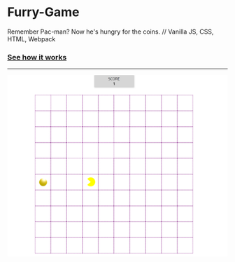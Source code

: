 # Furry-Game
Remember Pac-man? Now he's hungry for the coins.
// Vanilla JS, CSS, HTML, Webpack
### [See how it works](https://nataliagrudzien.github.io/Furry-Game/) ###
-----------------------------------------------
<img alt="Furry" src="images/Furry_preview.png">

